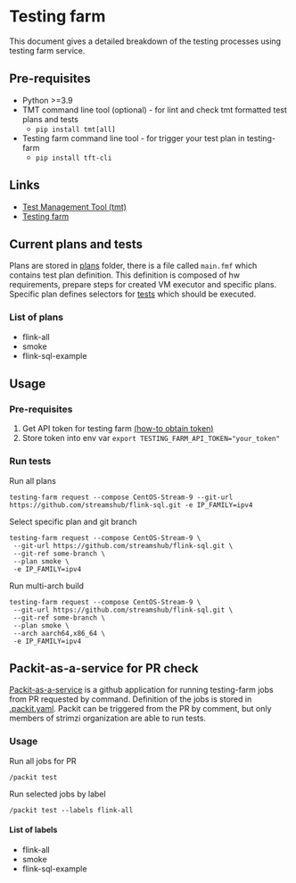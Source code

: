 # Testing farm

This document gives a detailed breakdown of the testing processes using testing farm service.

## Pre-requisites

* Python >=3.9
* TMT command line tool (optional) - for lint and check tmt formatted test plans and tests
  * `pip install tmt[all]`
* Testing farm command line tool - for trigger your test plan in testing-farm
  * `pip install tft-cli`

## Links

* [Test Management Tool (tmt)](https://tmt.readthedocs.io/en/latest/index.html)
* [Testing farm](https://docs.testing-farm.io/general/0.1/index.html)

## Current plans and tests
Plans are stored in [plans](./plans) folder, there is a file called `main.fmf` which contains test plan definition.
This definition is composed of hw requirements, prepare steps for created VM executor and specific plans. Specific
plan defines selectors for [tests](./tests) which should be executed.

### List of plans
* flink-all
* smoke
* flink-sql-example

## Usage

### Pre-requisites
1. Get API token for testing farm [(how-to obtain token)](https://docs.testing-farm.io/general/0.1/onboarding.html)
2. Store token into env var ```export TESTING_FARM_API_TOKEN="your_token"```

### Run tests

Run all plans
```commandline
testing-farm request --compose CentOS-Stream-9 --git-url https://github.com/streamshub/flink-sql.git -e IP_FAMILY=ipv4
```

Select specific plan and git branch
```commandline
testing-farm request --compose CentOS-Stream-9 \
 --git-url https://github.com/streamshub/flink-sql.git \
 --git-ref some-branch \
 --plan smoke \
 -e IP_FAMILY=ipv4
```

Run multi-arch build
```commandline
testing-farm request --compose CentOS-Stream-9 \
 --git-url https://github.com/streamshub/flink-sql.git \
 --git-ref some-branch \
 --plan smoke \
 --arch aarch64,x86_64 \
 -e IP_FAMILY=ipv4
```

## Packit-as-a-service for PR check

[Packit-as-a-service](https://github.com/marketplace/packit-as-a-service) is a github application
for running testing-farm jobs from PR requested by command. Definition of the jobs is stored in
[.packit.yaml](../.packit.yaml). Packit can be triggered from the PR by comment, but only members of strimzi
organization are able to run tests.

### Usage

Run all jobs for PR
```
/packit test
```

Run selected jobs by label
```
/packit test --labels flink-all
```

#### List of labels
* flink-all
* smoke
* flink-sql-example

